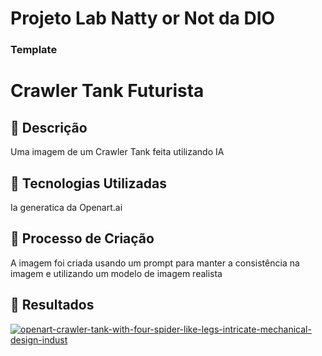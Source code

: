 # Projeto Lab Natty or Not da DIO


### Template

# Crawler Tank Futurista

## 📒 Descrição
Uma imagem de um Crawler Tank feita utilizando IA

## 🤖 Tecnologias Utilizadas
Ia generatica da Openart.ai

## 🧐 Processo de Criação
A imagem foi criada usando um prompt para manter a consistência na imagem e utilizando um modelo de imagem realista

## 🚀 Resultados
[![openart-crawler-tank-with-four-spider-like-legs-intricate-mechanical-design-indust](https://github.com/user-attachments/assets/bff8abb7-63c9-4471-ba6c-b26e54de3a75)](https://openart.ai/share/NGtxRUQzb0hiRmdqcTlUUTYwS1o7aHR0cHM6Ly9jZG4ub3BlbmFydC5haS91cGxvYWRzL2ltYWdlX2RwZFlxNmJBXzE3MzMwMTQ4NTQ0OTRfNTEyLndlYnA)
```

